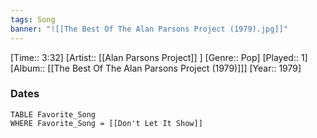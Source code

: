 ```yaml
---
tags: Song  
banner: "![[The Best Of The Alan Parsons Project (1979).jpg]]"
---
```

[Time:: 3:32]
[Artist:: [[Alan Parsons Project]] ]
[Genre:: Pop]
[Played:: 1]
[Album:: [[The Best Of The Alan Parsons Project (1979)]]]
[Year:: 1979]
### Dates
````dataview
TABLE Favorite_Song
WHERE Favorite_Song = [[Don't Let It Show]]
````